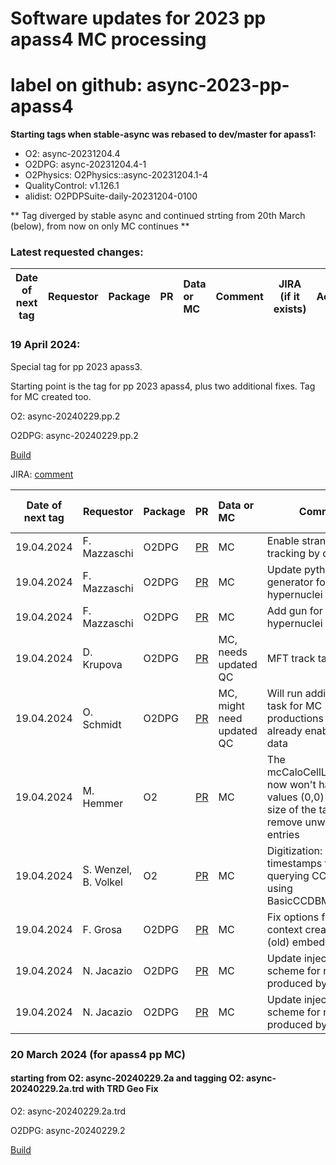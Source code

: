 # Software updates for 2023 pp apass4 MC processing
# label on github: async-2023-pp-apass4

**Starting tags when stable-async was rebased to dev/master for apass1:**

- O2: async-20231204.4
- O2DPG: async-20231204.4-1
- O2Physics: O2Physics::async-20231204.1-4
- QualityControl: v1.126.1
- alidist: O2PDPSuite-daily-20231204-0100

** Tag diverged by stable async and continued strting from 20th March (below), from now on only MC continues **


### Latest requested changes:
| Date of next tag | Requestor | Package | PR | Data or MC | Comment | JIRA (if it exists) | Accepted | In production | Validated by requestor |
| ---------------- | ------------ | ------- | --------------------------------------------------------:|:--------------------------------------------- | ------------------- | ---------------- | ------------- |-------------| ------------------|

### 19 April 2024:

Special tag for pp 2023 apass3. 

Starting point is the tag for pp 2023 apass4, plus two additional fixes. Tag for MC created too.

O2: async-20240229.pp.2

O2DPG: async-20240229.pp.2


[Build](https://alijenkins.cern.ch/job/Build%20async%20reco%20O2%20for%20CPU+GPU/135/)

JIRA: [comment](https://its.cern.ch/jira/browse/O2-3970?focusedId=6289480&page=com.atlassian.jira.plugin.system.issuetabpanels:comment-tabpanel#comment-6289480)

| Date of next tag | Requestor | Package | PR | Data or MC | Comment | JIRA (if it exists) | Accepted | In production | Validated by requestor |
| ---------------- | ------------ | ------- | --------------------------------------------------------:|:--------------------------------------------- | ------------------- | ---------------- | ------------- |-------------| ------------------|
| 19.04.2024 | F. Mazzaschi | O2DPG | [PR](https://github.com/AliceO2Group/O2DPG/pull/1598) | MC | Enable strangeness tracking by default | - |yes | | |
| 19.04.2024| F. Mazzaschi | O2DPG | [PR](https://github.com/AliceO2Group/O2DPG/pull/1488) | MC | Update pythia gun generator for hypernuclei | - |yes | | |
| 19.04.2024| F. Mazzaschi | O2DPG | [PR](https://github.com/AliceO2Group/O2DPG/pull/1484) | MC | Add gun for hypernuclei in Pb--Pb | - |yes | | |
| 19.04.2024| D. Krupova | O2DPG | [PR](https://github.com/AliceO2Group/O2DPG/pull/1468) | MC, needs updated QC | MFT track task for MC | - | yes| | |
| 19.04.2024| O. Schmidt | O2DPG | [PR](https://github.com/AliceO2Group/O2DPG/pull/1467) | MC, might need updated QC | Will run additional QC task for MC productions which are already enabled for data | - |yes | | |
| 19.04.2024| M. Hemmer | O2 | [PR](https://github.com/AliceO2Group/AliceO2/pull/12490) | MC | The mcCaloCellLabelCursor now won't have initial values (0,0) to reduce size of the table and remove unwanted (0,0) entries  | [EMCAL-889](https://its.cern.ch/jira/browse/EMCAL-889) | yes| | |
|  19.04.2024| S. Wenzel, B. Volkel | O2 | [PR](https://github.com/AliceO2Group/AliceO2/pull/13000) | MC | Digitization: Fix timestamps for querying CCDB when using BasicCCDBManager | - | yes | | |
|  19.04.2024| F. Grosa | O2DPG | [PR](https://github.com/AliceO2Group/O2DPG/pull/1587) | MC | Fix options for collision context creation in (old) embedding path | - | yes | | |
| 19.04.2024 | N. Jacazio | O2DPG | [PR](https://github.com/AliceO2Group/O2DPG/pull/1580) | MC | Update injection scheme for resonances produced by pythia | - | yes | | |
| 19.04.2024 | N. Jacazio | O2DPG | [PR](https://github.com/AliceO2Group/O2DPG/pull/1534) | MC | Update injection scheme for resonances produced by pythia | - | yes | | |


### 20 March 2024 (for apass4 pp  MC)
#### starting from O2: async-20240229.2a and tagging O2: async-20240229.2a.trd with TRD Geo Fix

O2: async-20240229.2a.trd

O2DPG: async-20240229.2

[Build](https://alijenkins.cern.ch/job/Build%20async%20reco%20O2%20for%20CPU+GPU/125/)

